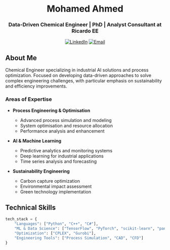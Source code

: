 <div align="center">

# Mohamed Ahmed
### Data-Driven Chemical Engineer | PhD | Analyst Consultant at Ricardo EE

[![LinkedIn](https://img.shields.io/badge/LinkedIn-2E3440?style=flat&logo=linkedin&logoColor=88C0D0)](https://www.linkedin.com/in/mohamed-ahmed-elbeskeri-phd-64a52b104/)
[![Email](https://img.shields.io/badge/Email-2E3440?style=flat&logo=gmail&logoColor=88C0D0)](mailto:Mohamed.ahmed.4894@gmail.com)

</div>

## About Me
Chemical Engineer specializing in industrial AI solutions and process optimization. Focused on developing data-driven approaches to solve complex engineering challenges, with particular emphasis on sustainability and efficiency improvements.

### Areas of Expertise
- **Process Engineering & Optimisation**
  - Advanced process simulation and modeling
  - System optimisation and resource allocation
  - Performance analysis and enhancement
  
- **AI & Machine Learning**
  - Predictive analytics and monitoring systems
  - Deep learning for industrial applications
  - Time series analysis and forecasting
  
- **Sustainability Engineering**
  - Carbon capture optimization
  - Environmental impact assessment
  - Green technology implementation

## Technical Skills

```python
tech_stack = {
    "Languages": ["Python", "C++", "C#"],
    "ML & Data Science": ["TensorFlow", "PyTorch", "scikit-learn", "pandas", "numpy"],
    "Optimization": ["CPLEX", "Gurobi"],
    "Engineering Tools": ["Process Simulation", "CAD", "CFD"]
}
```
